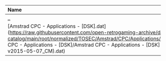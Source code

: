 |Name|Size|
|:---|---:|
|[..](../index.html)|DIR|
|[Amstrad CPC - Applications - [DSK].dat](https://raw.githubusercontent.com/open-retrogaming-archive/dat-catalog/main/root/normalized/TOSEC/Amstrad/CPC/Applications/[DSK]/Amstrad CPC - Applications - [DSK]/Amstrad CPC - Applications - [DSK] (TOSEC-v2015-05-07_CM).dat)|80242|

